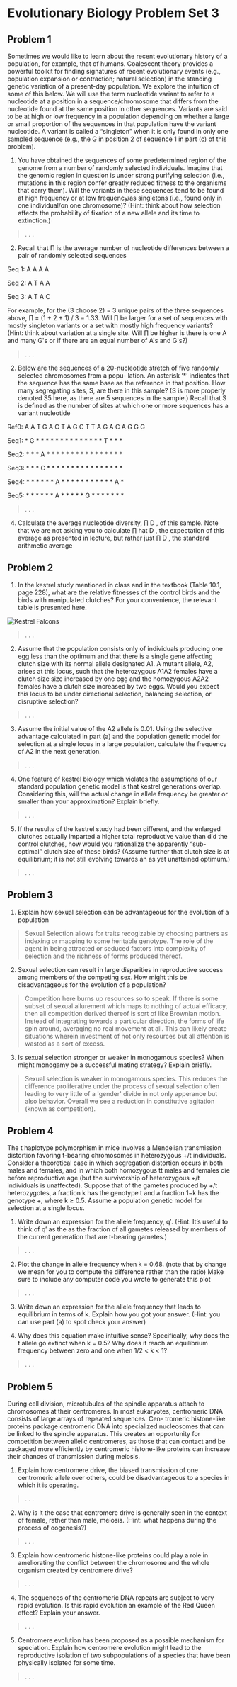 # Evolutionary Biology Problem Set 3

## Problem 1

Sometimes we would like to learn about the recent evolutionary history of a population, for example, that of humans. Coalescent theory provides a powerful toolkit for finding signatures of recent evolutionary events (e.g., population expansion or contraction; natural selection) in the standing genetic variation of a present-day population. We explore the intuition of some of this below. We will use the term nucleotide variant to refer to a nucleotide at a position in a sequence/chromosome that differs from the nucleotide found at the same position in other sequences. Variants are said to be at high or low frequency in a population depending on whether a large or small proportion of the sequences in that population have the variant nucleotide. A variant is called a “singleton” when it is only found in only one sampled sequence (e.g., the G in position 2 of sequence 1 in part (c) of this problem).

1. You have obtained the sequences of some predetermined region of the genome from a number of randomly selected individuals. Imagine that the genomic region in question is under strong purifying selection (i.e., mutations in this region confer greatly reduced fitness to the organisms that carry them). Will the variants in these sequences tend to be found at high frequency or at low frequency/as singletons (i.e., found only in one individual/on one chromosome)? (Hint: think about how selection affects the probability of fixation of a new allele and its time to extinction.)

> . . .

2. Recall that Π is the average number of nucleotide differences between a pair of randomly selected sequences

Seq 1: A A A A

Seq 2: A T A A

Seq 3: A T A C

For example, for the (3 choose 2) = 3 unique pairs of the three sequences above, &prod; = (1 + 2 + 1) / 3 = 1.33. Will &prod; be larger for a set of sequences with mostly singleton variants or a set with mostly high frequency variants? (Hint: think about variation at a single site. Will &prod; be higher is there is one A and many G's or if there are an equal number of A's and G's?)

> . . . 

2. Below are the sequences of a 20-nucleotide stretch of five randomly selected chromosomes from a popu- lation. An asterisk ‘*’ indicates that the sequence has the same base as the reference in that position. How many segregating sites, S, are there in this sample? (S is more properly denoted S5 here, as there are 5 sequences in the sample.) Recall that S is defined as the number of sites at which one or more sequences has a variant nucleotide

Ref0: A A T G A C T A G C T T A G A C A G G G

Seq1: * G * * * * * * * * * * * * * * T * * *

Seq2: * * * A * * * * * * * * * * * * * * * *

Seq3: * * * C * * * * * * * * * * * * * * * *

Seq4: * * * * * * A * * * * * * * * * * * A *

Seq5: * * * * * * A * * * * * G * * * * * * *

> . . . 

4. Calculate the average nucleotide diversity, &prod; D , of this sample. Note that we are not asking you to calculate &prod; hat D , the expectation of this average as presented in lecture, but rather just &prod; D , the standard arithmetic average

## Problem 2

1. In the kestrel study mentioned in class and in the textbook (Table 10.1, page 228), what are the relative fitnesses of the control birds and the birds with manipulated clutches? For your convenience, the relevant table is presented here.

![Kestrel Falcons](../../originalfiles/evo/pset3_fig1.png)
    
> . . . 

2. Assume that the population consists only of individuals producing one egg less than the optimum and that there is a single gene affecting clutch size with its normal allele designated A1. A mutant allele, A2, arises at this locus, such that the heterozygous A1A2 females have a clutch size size increased by one egg and the homozygous A2A2 females have a clutch size increased by two eggs. Would you expect this locus to be under directional selection, balancing selection, or disruptive selection?

> . . . 

3. Assume the initial value of the A2 allele is 0.01. Using the selective advantage calculated in part (a) and the population genetic model for selection at a single locus in a large population, calculate the frequency of A2 in the next generation.

> . . . 

4. One feature of kestrel biology which violates the assumptions of our standard population genetic model is that kestrel generations overlap. Considering this, will the actual change in allele frequency be greater or smaller than your approximation? Explain briefly.

> . . . 

5. If the results of the kestrel study had been different, and the enlarged clutches actually imparted a higher total reproductive value than did the control clutches, how would you rationalize the apparently “sub- optimal” clutch size of these birds? (Assume further that clutch size is at equilibrium; it is not still evolving towards an as yet unattained optimum.)

> . . .

## Problem 3

1. Explain how sexual selection can be advantageous for the evolution of a population

> Sexual Selection allows for traits recogizable by choosing partners as indexing or mapping to some heritable genotype. The role of the agent in being attracted or seduced factors into complexity of selection and the richness of forms produced thereof.

2. Sexual selection can result in large disparities in reproductive success among members of the competing sex. How might this be disadvantageous for the evolution of a population?

> Competition here burns up resources so to speak. If there is some subset of sexual allurement which maps to nothing of actual efficacy, then all competition derived thereof is sort of like Brownian motion. Instead of integrating towards a particular direction, the forms of life spin around, averaging no real movement at all. This can likely create situations wherein investment of not only resources but all attention is wasted as a sort of excess.

3. Is sexual selection stronger or weaker in monogamous species? When might monogamy be a successful mating strategy? Explain briefly.

> Sexual selection is weaker in monogamous species. This reduces the difference proliferative under the process of sexual selection often leading to very little of a 'gender' divide in not only apperance but also behavior. Overall we see a reduction in constitutive agitation (known as competition).

## Problem 4

The t haplotype polymorphism in mice involves a Mendelian transmission distortion favoring t-bearing chromosomes in heterozygous +/t individuals. Consider a theoretical case in which segregation distortion occurs in both males and females, and in which both homozygous tt males and females die before reproductive age (but the survivorship of heterozygous +/t individuals is unaffected). Suppose that of the gametes produced by +/t heterozygotes, a fraction k has the genotype t and a fraction 1−k has the genotype +, where k ≥ 0.5. Assume a population genetic model for selection at a single locus.

1. Write down an expression for the allele frequency, q′. (Hint: It’s useful to think of q′ as the as the fraction of all gametes released by members of the current generation that are t-bearing gametes.)

> . . . 

2. Plot the change in allele frequency when k = 0.68. (note that by change we mean for you to compute the difference rather than the ratio) Make sure to include any computer code you wrote to generate this plot

> . . .

3. Write down an expression for the allele frequency that leads to equilibrium in terms of k. Explain how you got your answer. (Hint: you can use part (a) to spot check your answer)

4. Why does this equation make intuitive sense? Specifically, why does the t allele go extinct when k = 0.5? Why does it reach an equilibrium frequency between zero and one when 1/2 < k < 1?

> . . . 

## Problem 5

During cell division, microtubules of the spindle apparatus attach to chromosomes at their centromeres. In most eukaryotes, centromeric DNA consists of large arrays of repeated sequences. Cen- tromeric histone-like proteins package centromeric DNA into specialized nucleosomes that can be linked to the spindle apparatus. This creates an opportunity for competition between allelic centromeres, as those that can contact and be packaged more efficiently by centromeric histone-like proteins can increase their chances of transmission during meiosis.

1. Explain how centromere drive, the biased transmission of one centromeric allele over others, could be disadvantageous to a species in which it is operating.

> . . .

2. Why is it the case that centromere drive is generally seen in the context of female, rather than male, meiosis. (Hint: what happens during the process of oogenesis?)

> . . .

3. Explain how centromeric histone-like proteins could play a role in ameliorating the conflict between the chromosome and the whole organism created by centromere drive?

> . . .

4. The sequences of the centromeric DNA repeats are subject to very rapid evolution. Is this rapid evolution an example of the Red Queen effect? Explain your answer.

> . . .

5. Centromere evolution has been proposed as a possible mechanism for speciation. Explain how centromere evolution might lead to the reproductive isolation of two subpopulations of a species that have been physically isolated for some time.

> . . . 



